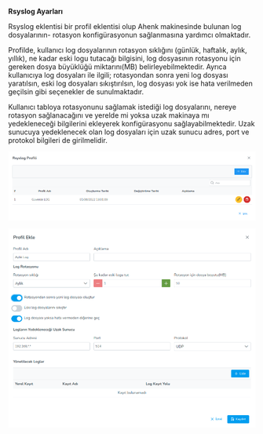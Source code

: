 **Rsyslog Ayarları**

Rsyslog eklentisi bir profil eklentisi olup Ahenk makinesinde bulunan log dosyalarının- rotasyon konfigürasyonun 
sağlanmasına yardımcı olmaktadır.

Profilde, kullanıcı log dosyalarının rotasyon sıklığını (günlük, haftalık, aylık, yıllık), ne kadar eski logu tutacağı 
bilgisini, log dosyasının rotasyonu için gereken dosya büyüklüğü miktarını(MB) belirleyebilmektedir. Ayrıca kullanıcıya 
log dosyaları ile ilgili; rotasyondan sonra yeni log dosyası yaratılsın, eski log dosyaları sıkıştırılsın, log dosyası 
yok ise hata verilmeden geçilsin gibi seçenekler de sunulmaktadır.

Kullanıcı tabloya rotasyonunu sağlamak istediği log dosyalarını, nereye rotasyon sağlanacağını ve yerelde mi yoksa uzak 
makinaya mı yedekleneceği bilgilerini ekleyerek konfigürasyonu sağlayabilmektedir. Uzak sunucuya yedeklenecek olan 
log dosyaları için uzak sunucu adres, port ve protokol bilgileri de girilmelidir.

[![Profil](../images/profiles/rsyslogProfile.png)](../images/profiles/rsyslogProfile.png)

[![Profil](../images/profiles/rsyslogPolicy.png)](../images/profiles/rsyslogPolicy.png)
<link href=/lider3.0/assets/style.css rel=stylesheet></link>
